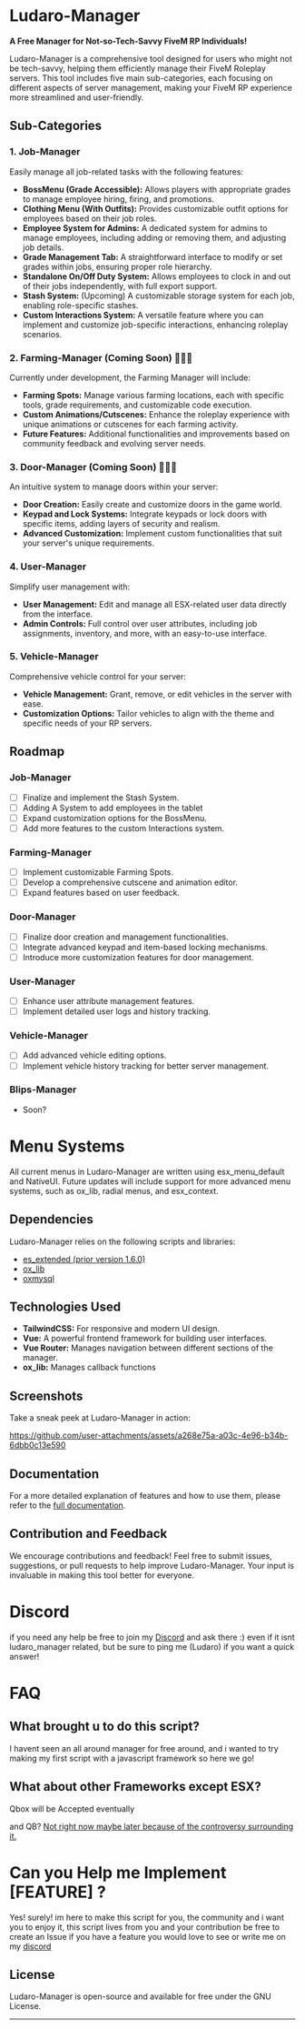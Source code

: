 # Ludaro-Manager

**A Free Manager for Not-so-Tech-Savvy FiveM RP Individuals!**

Ludaro-Manager is a comprehensive tool designed for users who might not be tech-savvy, helping them efficiently manage their FiveM Roleplay servers. This tool includes five main sub-categories, each focusing on different aspects of server management, making your FiveM RP experience more streamlined and user-friendly.

## Sub-Categories

### 1. Job-Manager
Easily manage all job-related tasks with the following features:
- **BossMenu (Grade Accessible):** Allows players with appropriate grades to manage employee hiring, firing, and promotions.
- **Clothing Menu (With Outfits):** Provides customizable outfit options for employees based on their job roles.
- **Employee System for Admins:** A dedicated system for admins to manage employees, including adding or removing them, and adjusting job details.
- **Grade Management Tab:** A straightforward interface to modify or set grades within jobs, ensuring proper role hierarchy.
- **Standalone On/Off Duty System:** Allows employees to clock in and out of their jobs independently, with full export support.
- **Stash System:** (Upcoming) A customizable storage system for each job, enabling role-specific stashes.
- **Custom Interactions System:** A versatile feature where you can implement and customize job-specific interactions, enhancing roleplay scenarios.

### 2. Farming-Manager (Coming Soon) 🚧👷‍♀️
Currently under development, the Farming Manager will include:
- **Farming Spots:** Manage various farming locations, each with specific tools, grade requirements, and customizable code execution.
- **Custom Animations/Cutscenes:** Enhance the roleplay experience with unique animations or cutscenes for each farming activity.
- **Future Features:** Additional functionalities and improvements based on community feedback and evolving server needs.

### 3. Door-Manager (Coming Soon) 🚧👷‍♀️
An intuitive system to manage doors within your server:
- **Door Creation:** Easily create and customize doors in the game world.
- **Keypad and Lock Systems:** Integrate keypads or lock doors with specific items, adding layers of security and realism.
- **Advanced Customization:** Implement custom functionalities that suit your server's unique requirements.

### 4. User-Manager
Simplify user management with:
- **User Management:** Edit and manage all ESX-related user data directly from the interface.
- **Admin Controls:** Full control over user attributes, including job assignments, inventory, and more, with an easy-to-use interface.

### 5. Vehicle-Manager
Comprehensive vehicle control for your server:
- **Vehicle Management:** Grant, remove, or edit vehicles in the server with ease.
- **Customization Options:** Tailor vehicles to align with the theme and specific needs of your RP servers.


## Roadmap

### Job-Manager
- [ ] Finalize and implement the Stash System.
- [ ] Adding A System to add employees in the tablet
- [ ] Expand customization options for the BossMenu.
- [ ] Add more features to the custom Interactions system.

### Farming-Manager
- [ ] Implement customizable Farming Spots.
- [ ] Develop a comprehensive cutscene and animation editor.
- [ ] Expand features based on user feedback.

### Door-Manager
- [ ] Finalize door creation and management functionalities.
- [ ] Integrate advanced keypad and item-based locking mechanisms.
- [ ] Introduce more customization features for door management.

### User-Manager
- [ ] Enhance user attribute management features.
- [ ] Implement detailed user logs and history tracking.

### Vehicle-Manager
- [ ] Add advanced vehicle editing options.
- [ ] Implement vehicle history tracking for better server management.

### Blips-Manager
- Soon?

# Menu Systems
All current menus in Ludaro-Manager are written using esx_menu_default and NativeUI. Future updates will include support for more advanced menu systems, such as ox_lib, radial menus, and esx_context.


## Dependencies

Ludaro-Manager relies on the following scripts and libraries:
- [es_extended (prior version 1.6.0)](https://github.com/esx-framework/esx_core)
- [ox_lib](https://github.com/overextended/ox_lib)
- [oxmysql](https://github.com/overextended/oxmysql)

## Technologies Used

- **TailwindCSS:** For responsive and modern UI design.
- **Vue:** A powerful frontend framework for building user interfaces.
- **Vue Router:** Manages navigation between different sections of the manager.
- **ox_lib:** Manages callback functions

## Screenshots

Take a sneak peek at Ludaro-Manager in action:


https://github.com/user-attachments/assets/a268e75a-a03c-4e96-b34b-6dbb0c13e590


## Documentation

For a more detailed explanation of features and how to use them, please refer to the [full documentation](https://github.com/Ludaro1024/ludaro_manager/wiki).


## Contribution and Feedback

We encourage contributions and feedback! Feel free to submit issues, suggestions, or pull requests to help improve Ludaro-Manager. Your input is invaluable in making this tool better for everyone.

# Discord 
if you need any help be free to join my [Discord](https://discord.ludaro.de) and ask there :) even if it isnt ludaro_manager related, but be sure to ping me (Ludaro) if you want a quick answer!

# FAQ

## What brought u to do this script?
I havent seen an all around manager for free around, and i wanted to try making my first script with a javascript framework so here we go!

## What about other Frameworks except ESX?
Qbox will be Accepted eventually 

and QB? [Not right now maybe later because of the controversy surrounding it.](https://gist.github.com/mk3ext/82e03ab491ace82427d217785314474d#user-content-fn-10-2aa19ec9cc82ac1effbbf83015c5c71d)


# Can you Help me Implement [FEATURE] ?
Yes! surely! im here to make this script for you, the community and i want you to enjoy it, this script lives from you and your contribution be free to create an Issue if you have a feature you would love to see or write me on my [discord](https://discord.ludaro.de)

## License

Ludaro-Manager is open-source and available for free under the GNU License.

---